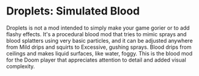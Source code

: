 # Droplets: Simulated Blood

Droplets is not a mod intended to simply make your game gorier or to add flashy effects. It's a procedural blood mod that tries to mimic sprays and blood splatters using very basic particles, and it can be adjusted anywhere from Mild drips and squirts to Excessive, gushing sprays. Blood drips from ceilings and makes liquid surfaces, like water, foggy. This is the blood mod for the Doom player that appreciates attention to detail and added visual complexity.